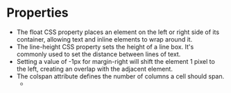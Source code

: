 # Properties
- The float CSS property places an element on the left or right side of its container, allowing text and inline elements to wrap around it.
- The line-height CSS property sets the height of a line box. It's commonly used to set the distance between lines of text.
- Setting a value of -1px for margin-right will shift the element 1 pixel to the left, creating an overlap with the adjacent element.
- The colspan attribute defines the number of columns a cell should span.
  - <td colspan="number"> 